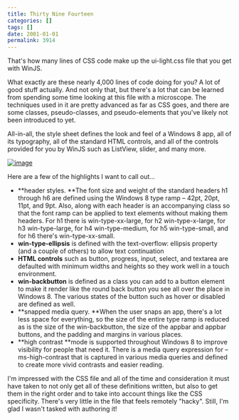 ```yaml
---
title: Thirty Nine Fourteen
categories: []
tags: []
date: 2001-01-01
permalink: 3914
---
```


That&#39;s how many lines of CSS code make up the ui-light.css file that you get with WinJS.
<!-- xmore -->

What exactly are these nearly 4,000 lines of code doing for you? A lot of good stuff actually. And not only that, but there&#39;s a lot that can be learned from spending some time looking at this file with a microscope. The techniques used in it are pretty advanced as far as CSS goes, and there are some classes, pseudo-classes, and pseudo-elements that you&#39;ve likely not been introduced to yet.

All-in-all, the style sheet defines the look and feel of a Windows 8 app, all of its typography, all of the standard HTML controls, and all of the controls provided for you by WinJS such as ListView, slider, and many more.

[![](/files/3914_01.png "image")](http://{fix}/image.axd?picture=image_2.png)

Here are a few of the highlights I want to call out...

*   **header styles. **The font size and weight of the standard headers h1 through h6 are defined using the Windows 8 type ramp &ndash; 42pt, 20pt, 11pt, and 9pt. Also, along with each header is an accompanying class so that the font ramp can be applied to text elements without making them headers. For h1 there is win-type-xx-large, for h2 win-type-x-large, for h3 win-type-large, for h4 win-type-medium, for h5 win-type-small, and for h6 there&#39;s win-type-xx-small.
*   **win-type-ellipsis** is defined with the text-overflow: ellipsis property (and a couple of others) to allow text continuation
*   **HTML controls** such as button, progress, input, select, and textarea are defaulted with minimum widths and heights so they work well in a touch environment.
*   **win-backbutton** is defined as a class you can add to a button element to make it render like the round back button you see all over the place in Windows 8\. The various states of the button such as hover or disabled are defined as well.
*   **snapped media query. **When the user snaps an app, there&#39;s a lot less space for everything, so the size of the entire type ramp is reduced as is the size of the win-backbutton, the size of the appbar and appbar buttons, and the padding and margins in various places.
*   **high contrast **mode is supported throughout Windows 8 to improve visibility for people that need it. There is a media query expression for &ndash;ms-high-contrast that is captured in various media queries and defined to create more vivid contrasts and easier reading.

I&#39;m impressed with the CSS file and all of the time and consideration it must have taken to not only get all of these definitions written, but also to get them in the right order and to take into account things like the CSS specificity. There&#39;s very little in the file that feels remotely &quot;hacky&quot;. Still, I&#39;m glad I wasn&#39;t tasked with authoring it!